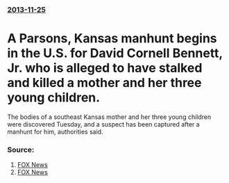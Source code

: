 ### [2013-11-25](/news/2013/11/25/index.md)

# A Parsons, Kansas manhunt begins in the U.S. for David Cornell Bennett, Jr. who is alleged to have stalked and killed a mother and her three young children. 

The bodies of a southeast Kansas mother and her three young children were discovered Tuesday, and a suspect has been captured after a manhunt for him, authorities said.


### Source:

1. [FOX News](http://www.foxnews.com/us/2013/11/27/suspect-captured-in-deaths-kansas-mother-3-children/)
2. [FOX News](http://www.foxnews.com/us/2013/11/28/suspect-in-deaths-kansas-mother-children-held-on-5m-bail/?intcmp=latestnews)
